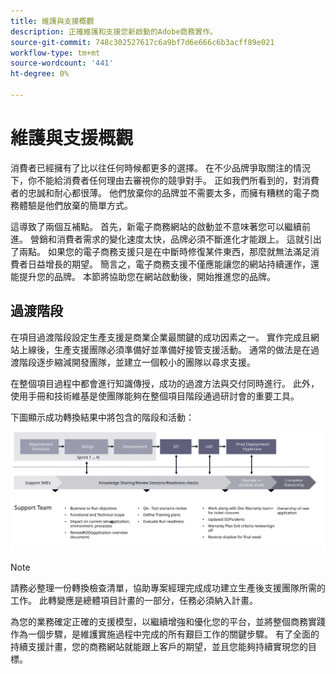 ```yaml
---
title: 維護與支援概觀
description: 正確維護和支援您新啟動的Adobe商務實作。
source-git-commit: 748c302527617c6a9bf7d6e666c6b3acff89e021
workflow-type: tm+mt
source-wordcount: '441'
ht-degree: 0%

---
```



# 維護與支援概觀

消費者已經擁有了比以往任何時候都更多的選擇。 在不少品牌爭取關注的情況下，你不能給消費者任何理由去審視你的競爭對手。 正如我們所看到的，對消費者的忠誠和耐心都很薄。 他們放棄你的品牌並不需要太多，而擁有糟糕的電子商務體驗是他們放棄的簡單方式。

這導致了兩個互補點。 首先，新電子商務網站的啟動並不意味著您可以繼續前進。 營銷和消費者需求的變化速度太快，品牌必須不斷進化才能跟上。 這就引出了兩點。 如果您的電子商務支援只是在中斷時修復某件東西，那麼就無法滿足消費者日益增長的期望。 簡言之，電子商務支援不僅應能讓您的網站持續運作，還能提升您的品牌。 本節將協助您在網站啟動後，開始推進您的品牌。

## 過渡階段

在項目過渡階段設定生產支援是商業企業最關鍵的成功因素之一。 實作完成且網站上線後，生產支援團隊必須準備好並準備好接管支援活動。 通常的做法是在過渡階段逐步縮減開發團隊，並建立一個較小的團隊以尋求支援。

在整個項目過程中都會進行知識傳授，成功的過渡方法與交付同時進行。 此外，使用手冊和技術維基是使團隊能夠在整個項目階段通過研討會的重要工具。

下圖顯示成功轉換結果中將包含的階段和活動：

![顯示轉換過程各階段的圖表](../../assets/playbooks/transition-diagram.svg)

>[!NOTE]
>
> 請務必整理一份轉換檢查清單，協助專案經理完成成功建立生產後支援團隊所需的工作。 此轉變應是總體項目計畫的一部分，任務必須納入計畫。

為您的業務確定正確的支援模型，以繼續增強和優化您的平台，並將整個商務實踐作為一個步驟，是維護實施過程中完成的所有艱巨工作的關鍵步驟。 有了全面的持續支援計畫，您的商務網站就能跟上客戶的期望，並且您能夠持續實現您的目標。